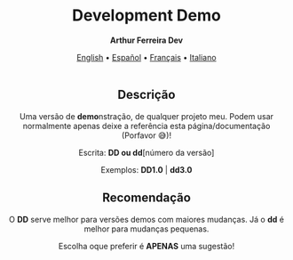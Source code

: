 <h1 align="center">Development Demo</h1>
<p align="center"><strong>Arthur Ferreira Dev</strong></p>

<div align="center">
    <a href="../en-US/demo.md">English</a>
    <span>•</span>
    <a href="../es-ES/demo.md">Español</a>
    <span>•</span>
    <a href="../fr-FR/demo.md">Français</a>
    <span>•</span>
    <a href="../it-IT/">Italiano</a>
</div>
<br>

<section align="center">
    <h2>Descrição</h2>
    <p>
        Uma versão de <strong>demo</strong>nstração, de qualquer projeto meu. Podem usar normalmente apenas deixe a referência esta página/documentação (Porfavor &#x1F605;)!
    </p>
    <p>
        Escrita: <strong>DD ou dd</strong>[número da versão]
    </p>
    <p>
        Exemplos: <strong>DD1.0</strong> | <strong>dd3.0</strong>
    </p>
    <h2>Recomendação</h2>
    <p>
        O <strong>DD</strong> serve melhor para versões demos com maiores mudanças. Já o <strong>dd</strong> é melhor para mudanças pequenas.
    </p>
    <p>
        Escolha oque preferir é <strong>APENAS</strong> uma sugestão!
    </p>
</section>